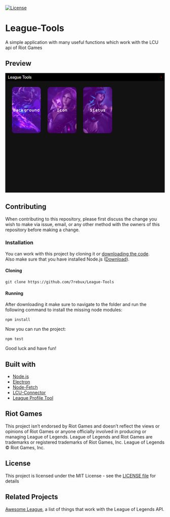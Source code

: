 [![License](https://img.shields.io/crates/l/fontdue.svg)](/LICENSE)


# League-Tools
A simple application with many useful functions which work with the LCU api of Riot Games

## Preview
![Screenshot](/preview/screenshot.png?raw=true)

## Contributing
When contributing to this repository, please first discuss the change you wish to make via issue, email, or any other method with the owners of this repository before making a change.

### Installation
You can work with this project by cloning it or [downloading the code](https://github.com/7rebux/League-Tools/archive/main.zip).  
Also make sure that you have installed Node.js ([Download](https://www.npmjs.com/get-npm)).

#### Cloning
```batch
git clone https://github.com/7rebux/League-Tools
```

#### Running
After downloading it make sure to navigate to the folder and run the following command to install the missing node modules:
```batch
npm install
```
Now you can run the project:
```batch
npm test
```
Good luck and have fun!

## Built with
+ [Node.js](https://github.com/nodejs/node)
+ [Electron](https://github.com/electron/electron)
+ [Node-Fetch](https://github.com/node-fetch/node-fetch)
+ [LCU-Connector](https://github.com/Pupix/lcu-connector)
+ [League Profile Tool](https://github.com/MManoah/league-profile-tool)

## Riot Games
This project isn’t endorsed by Riot Games and doesn’t reflect the views or opinions of Riot Games or anyone officially involved in producing or managing League of Legends. League of Legends and Riot Games are trademarks or registered trademarks of Riot Games, Inc. League of Legends © Riot Games, Inc.

## License
This project is licensed under the MIT License - see the [LICENSE file](/LICENSE) for details

## Related Projects
[Awesome League](https://github.com/CommunityDragon/awesome-league), a list of things that work with the League of Legends API.
